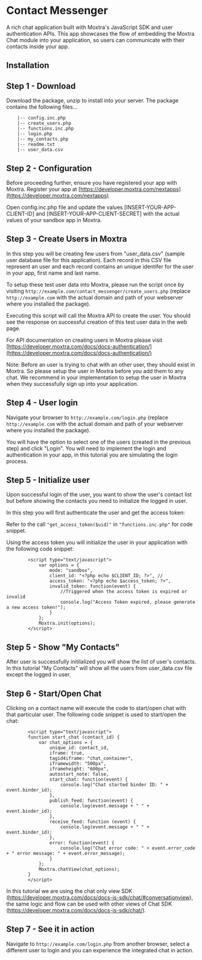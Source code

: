 Contact Messenger
======================
A rich chat application built with Moxtra's JavaScript SDK and user authentication APIs. This app showcases the flow of embedding the Moxtra Chat module into your application, so users can communicate with their contacts inside your app.

Installation
------------
## Step 1 - Download

Download the package, unzip to install into your server. The package contains the following files...

```
	|-- config.inc.php
	|-- create_users.php
	|-- functions.inc.php
	|-- login.php
	|-- my_contacts.php
	|-- readme.txt
	|-- user_data.csv
```

## Step 2 - Configuration

Before proceeding further, ensure you have registered your app with Moxtra. Register your app at [https://developer.moxtra.com/nextapps](https://developer.moxtra.com/nextapps)

Open config.inc.php file and update the values [INSERT-YOUR-APP-CLIENT-ID] and [INSERT-YOUR-APP-CLIENT-SECRET] with the actual values of your sandbox app in Moxtra.

## Step 3 - Create Users in Moxtra

In this step you will be creating few users from "user_data.csv" (sample user database file for this application). Each record in this CSV file represent an user and each record contains an unique identifer for the user in your app, first name and last name.

To setup these test user data into Moxtra, please run the script once by visiting `http://example.com/contact_messenger/create_users.php` (replace `http://example.com` with the actual domain and path of your webserver where you installed the package). 

Executing this script will call the Moxtra API to create the user. You should see the response on successful creation of this test user data in the web page.

For API documentation on creating users in Moxtra please visit [https://developer.moxtra.com/docs/docs-authentication/](https://developer.moxtra.com/docs/docs-authentication/)

Note: Before an user is trying to chat with an other user, they should exist in Moxtra. So please setup the user in Moxtra before you add them to any chat. We recommend in your implementation to setup the user in Moxtra when they successfully sign up into your application. 

## Step 4 - User login

Navigate your browser to `http://example.com/login.php` (replace `http://example.com` with the actual domain and path of your webserver where you installed the package). 

You will have the option to select one of the users (created in the previous step) and click "Login". You will need to implement the login and authentication in your app, in this tutorial you are simulating the login process.

## Step 5 - Initialize user 

Upon successful login of the user, you want to show the user's contact list but before showing the contacts you need to initialize the logged in user. 

In this step you will first authenticate the user and get the access token:

Refer to the call ```"get_access_token($uid)"``` in ```"functions.inc.php"``` for code snippet.

Using the access token you will initialize the user in your application with the following code snippet:

```
		<script type="text/javascript">
            var options = {
                mode: "sandbox", 
                client_id: "<?php echo $CLIENT_ID; ?>", //
                access_token: "<?php echo $access_token; ?>",
                invalid_token: function(event) {
                    //Triggered when the access token is expired or invalid
                    console.log("Access Token expired, please generate a new access token!");
                }
            };
            Moxtra.init(options);
        </script>
```

## Step 5 - Show "My Contacts"

After user is successfully initilalized you will show the list of user's contacts. In this tutorial "My Contacts" will show all the users from user_data.csv file except the logged in user. 

## Step 6 - Start/Open Chat

Clicking on a contact name will execute the code to start/open chat with that particular user. The following code snippet is used to start/open the chat:

```
		<script type="text/javascript">
        function start_chat (contact_id) {
            var chat_options = {
                unique_id: contact_id,
                iframe: true,
                tagid4iframe: "chat_container",
                iframewidth: "500px",
                iframeheight: "600px",                
                autostart_note: false,
                start_chat: function(event) {
                    console.log("Chat started binder ID: " + event.binder_id);
                },
                publish_feed: function(event) {
                    console.log(event.message + " " + event.binder_id);
                },
                receive_feed: function (event) {
                    console.log(event.message + " " + event.binder_id);
                },
                error: function(event) {
                    console.log("Chat error code: " + event.error_code + " error message: " + event.error_message);
                }
            };            
            Moxtra.chatView(chat_options);
        }
        </script>
```

In this tutorial we are using the chat only view SDK (https://developer.moxtra.com/docs/docs-js-sdk/chat/#conversationview), the same logic and flow can be used with other views of Chat SDK (https://developer.moxtra.com/docs/docs-js-sdk/chat/). 

## Step 7 - See it in action

Navigate to `http://example.com/login.php` from another browser, select a different user to login and you can experience the integrated chat in action.
